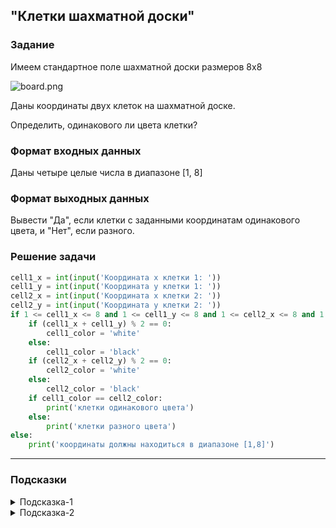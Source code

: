 ## "Клетки шахматной доски"

### Задание

Имеем стандартное поле шахматной доски размеров 8x8

![board.png](img/board.png)

Даны координаты двух клеток на шахматной доске.

Определить, одинакового ли цвета клетки?

### Формат входных данных

Даны четыре целые числа в диапазоне [1, 8]

### Формат выходных данных

Вывести "Да", если клетки с заданными координатам одинакового цвета, и "Нет", если разного.

### Решение задачи

```python
cell1_x = int(input('Координата x клетки 1: '))
cell1_y = int(input('Координата y клетки 1: '))
cell2_x = int(input('Координата x клетки 2: '))
cell2_y = int(input('Координата y клетки 2: '))
if 1 <= cell1_x <= 8 and 1 <= cell1_y <= 8 and 1 <= cell2_x <= 8 and 1 <= cell2_y <= 8:
    if (cell1_x + cell1_y) % 2 == 0:
        cell1_color = 'white'
    else:
        cell1_color = 'black'
    if (cell2_x + cell2_y) % 2 == 0:
        cell2_color = 'white'
    else:
        cell2_color = 'black'
    if cell1_color == cell2_color:
        print('клетки одинакового цвета')
    else:
        print('клетки разного цвета')
else:
    print('координаты должны находиться в диапазоне [1,8]')

```

---

### Подсказки

<details>
<summary>Подсказка-1</summary>
Условие для проверки четности числа:

```python
n % 2 == 0
```

</details>

<details>
<summary>Подсказка-2</summary>
Сумма двух нечетных чисел, всегда четная.
</details>
